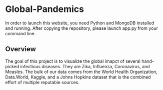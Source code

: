 # Global-Pandemics
In order to launch this website, you need Python and MongoDB installed and running. After copying the repository, please launch app.py
from your command line.


## Overview
The goal of this project is to visualize the global imapct of several hand-picked infectious diseases. They are Zika, Influenza, Coronavirus, and Measles. The bulk of our data comes from the World Health Organization, Data.World, Kaggle, and a Johns Hopkins dataset that is the combined effort of multiple reputable sources.
